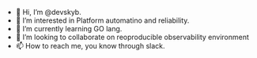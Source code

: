 - 👋 Hi, I’m @devskyb. 
- 👀 I’m interested in Platform automatino and reliability.
- 🌱 I’m currently learning GO lang.
- 💞️ I’m looking to collaborate on reoproducible observability environment
- 📫 How to reach me, you know through slack.

<!---
devskyb/devskyb is a ✨ special ✨ repository because its `README.md` (this file) appears on your GitHub profile.
You can click the Preview link to take a look at your changes.
--->
